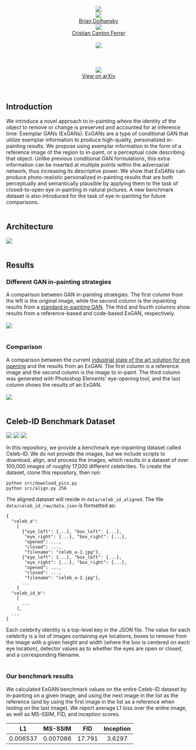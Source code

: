 <div class="banner_img center">
<!--<div style="background-image:url('https://raw.githubusercontent.com/bdol/exemplar_gans/master/img/celeb_banner.png'); ?>);"></div>-->
<center>
 <img src="https://raw.githubusercontent.com/bdol/exemplar_gans/master/img/celeb_banner.png">
</center>
</div>

<div style="text-align:center">
<div class="author">
    <a href="http://briandolhansky.com" target="_blank">
      <div class="authorphoto"><img src="https://static1.squarespace.com/static/51d342a0e4b0290bcc56387d/t/5a25a353e2c48393e585aae9/1512416083021/me.jpg"></div>
      <div>Brian Dolhansky</div>
    </a>
</div>
<div class="author">
    <a href="https://www.linkedin.com/in/cristiancanton" target="_blank">
      <div class="authorphoto"><img src="https://raw.githubusercontent.com/bdol/exemplar_gans/master/img/CristianCara315x315.jpg"></div>
      <div>Cristian Canton Ferrer</div>
    </a>
</div>
</div>
 <center><img src="https://raw.githubusercontent.com/bdol/exemplar_gans/master/img/facebook-logo.jpg"></center>
<br><br>

</div>
 <center>
  <a href="https://arxiv.org/abs/1712.03999">
   <img src="https://raw.githubusercontent.com/bdol/exemplar_gans/master/img/paper_screenshot.png">
  </a><br>
 <a href="https://arxiv.org/abs/1712.03999">View on arXiv</a></center>
<br><br>

## Introduction

We introduce a novel approach to in-painting where the identity of the object to remove or change is preserved and accounted for at inference time: Exemplar GANs (ExGANs). ExGANs are a type of conditional GAN that utilize exemplar information to produce high-quality, personalized in-painting results. We propose using exemplar information in the form of a reference image of the region to in-paint, or a perceptual code describing that object. Unlike previous conditional GAN formulations, this extra information can be inserted at multiple points within the adversarial network, thus increasing its descriptive power. We show that ExGANs can produce photo-realistic personalized in-painting results that are both perceptually and semantically plausible by applying them to the task of closed-to-open eye in-painting in natural pictures. A new benchmark dataset is also introduced for the task of eye in-painting for future comparisons.
<br><br>

## Architecture
![](img/arch.png)
<br><br>

## Results
### Different GAN in-painting strategies
A comparison between GAN in-painting strategies. The first column from the left is the original image, while the second column is the inpainting results from a [standard in-painting GAN](http://hi.cs.waseda.ac.jp/~iizuka/projects/completion/en/). The third and fourth columns show results from a reference-based and code-based ExGAN, respectively.
<br><br>
![](img/m_compare.png)
<br><br>

### Comparison
A comparison between the current [industrial state of the art solution for eye opening](https://www.google.com/search?q=photoshop+elements) and the results from an ExGAN. The first column is a reference image and the second column is the image to in-paint. The third column was generated with Photoshop Elements' eye-opening tool, and the last column shows the results of an ExGAN.
<br><br>
![](img/ours_v_patch_full.png)
<br><br>

## Celeb-ID Benchmark Dataset
![](img/celeb_id_2.jpg) ![](img/celeb_id_3.jpg) ![](img/celeb_id_4.jpg)

In this repository, we provide a benchmark eye-inpainting dataset called Celeb-ID. We do not provide the images, but we include scripts to download, align, and process the images, which results in a dataset of over 100,000 images of roughly 17,000 different celebrities. To create the dataset, clone this repository, then run:

```
python src/download_pics.py
python src/align.py 256
```

The aligned dataset will reside in `data/celeb_id_aligned`. The file `data/celeb_id_raw/data.json` is formatted as:

```
{
  "celeb_a":
    [
      {"eye_left": {...}, "box_left": {...}, 
       "eye_right": {...}, "box_right": {...}, 
       "opened": ..., 
       "closed": ..., 
       "filename": "celeb_a-1.jpg"},
      {"eye_left": {...}, "box_left": {...}, 
       "eye_right": {...}, "box_right": {...}, 
       "opened": ..., 
       "closed": ..., 
       "filename": "celeb_a-2.jpg"},
      ...
    ]
  "celeb_id_b":
    [
      ...
    ],
  ...
}

```

Each celebrity identity is a top-level key in the JSON file. The value for each celebrity is a list of images containing eye locations, boxes to remove from the image with a given height and width (where the box is centered on each eye location), detector values as to whether the eyes are open or closed, and a corresponding filename.
<br><br>

### Our benchmark results
We calculated ExGAN benchmark values on the entire Celeb-ID dataset by in-painting on a given image, and using the next image in the list as the reference (and by using the first image in the list as a reference when testing on the last image). We report average L1 loss over the entire image, as well as MS-SSIM, FID, and inception scores.

| L1 | MS-SSIM | FID | Inception |
|:---:|:---:|:---:|:---:|
|0.006537| 0.007086 | 17.791 | 3.6297 |
